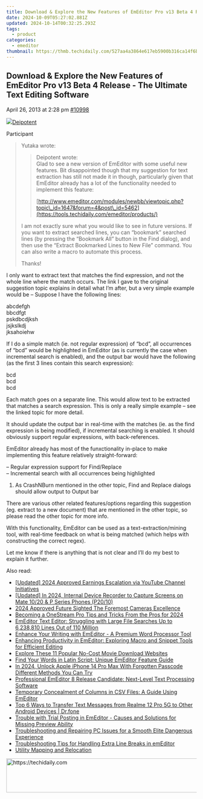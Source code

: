 ```yaml
---
title: Download & Explore the New Features of EmEditor Pro v13 Beta 4 Release - The Ultimate Text Editing Software
date: 2024-10-09T05:27:02.881Z
updated: 2024-10-14T00:32:25.293Z
tags:
  - product
categories:
  - emeditor
thumbnail: https://thmb.techidaily.com/527aa4a3864e617eb5900b316ca14f6baa8ae1f4cbbc3b923f7a9d59fce31293.jpg
---
```


## Download & Explore the New Features of EmEditor Pro v13 Beta 4 Release - The Ultimate Text Editing Software

April 26, 2013 at 2:28 pm [#10998](https://tools.techidaily.com/emeditor/products/) 

[![](https://secure.gravatar.com/avatar/c962eeb8483fd8ad7d82a003f8405439?s=80&d=identicon&r=g)Deipotent](https://www.emeditor.com/forums/users/deipotent/ "View Deipotent's profile")

Participant

> Yutaka wrote:
> 
>> Deipotent wrote:  
>> Glad to see a new version of EmEditor with some useful new features. Bit disappointed though that my suggestion for text extraction has still not made it in though, particularly given that EmEditor already has a lot of the functionality needed to implement this feature:
>> 
>> [http://www.emeditor.com/modules/newbb/viewtopic.php?topic\_id=1647&forum=4&post\_id=5462](https://tools.techidaily.com/emeditor/products/)
> 
> I am not exactly sure what you would like to see in future versions. If you want to extract searched lines, you can “bookmark” searched lines (by pressing the “Bookmark All” button in the Find dialog), and then use the “Extract Bookmarked Lines to New File” command. You can also write a macro to automate this process.
> 
> Thanks!

 I only want to extract text that matches the find expression, and not the whole line where the match occurs. The link I gave to the original suggestion topic explains in detail what I’m after, but a very simple example would be – Suppose I have the following lines:

 abcdefgh  
 bbcdfgt  
 pskdbcdjksh  
 jsjkslkdj  
 jksahoiehw

 If I do a simple match (ie. not regular expression) of “bcd”, all occurrences of “bcd” would be highlighted in EmEditor (as is currently the case when incremental search is enabled), and the output bar would have the following (as the first 3 lines contain this search expression):

 bcd  
 bcd  
 bcd

 Each match goes on a separate line. This would allow text to be extracted that matches a search expression. This is only a really simple example – see the linked topic for more detail.

 It should update the output bar in real-time with the matches (ie. as the find expression is being modified), if incremental searching is enabled. It should obviously support regular expressions, with back-references.

 EmEditor already has most of the funxctionality in-place to make implementing this feature relatively straight-forward:

 – Regular expression support for Find/Replace  
 – Incremental search with all occurrences being highlighted

 1) As CrashNBurn mentioned in the other topic, Find and Replace dialogs should allow output to Output bar

 There are various other related features/options regarding this suggestion (eg. extract to a new document) that are mentioned in the other topic, so please read the other topic for more info.

 With this functionality, EmEditor can be used as a text-extraction/mining tool, with real-time feedback on what is being matched (which helps with constructing the correct regex).

 Let me know if there is anything that is not clear and I’ll do my best to explain it further.

<ins class="adsbygoogle"
     style="display:block"
     data-ad-format="autorelaxed"
     data-ad-client="ca-pub-7571918770474297"
     data-ad-slot="1223367746"></ins>

<ins class="adsbygoogle"
     style="display:block"
     data-ad-client="ca-pub-7571918770474297"
     data-ad-slot="8358498916"
     data-ad-format="auto"
     data-full-width-responsive="true"></ins>

<span class="atpl-alsoreadstyle">Also read:</span>
<div><ul>
<li><a href="https://facebook-record-videos.techidaily.com/updated-2024-approved-earnings-escalation-via-youtube-channel-initiatives/"><u>[Updated] 2024 Approved Earnings Escalation via YouTube Channel Initiatives</u></a></li>
<li><a href="https://screen-mirroring-recording.techidaily.com/updated-in-2024-internal-device-recorder-to-capture-screens-on-mate-1020-and-p-series-phones-p2010/"><u>[Updated] In 2024, Internal Device Recorder to Capture Screens on Mate 10/20 & P Series Phones (P20/10)</u></a></li>
<li><a href="https://fox-blue.techidaily.com/2024-approved-future-sighted-the-foremost-cameras-excellence/"><u>2024 Approved Future Sighted The Foremost Cameras Excellence</u></a></li>
<li><a href="https://fox-http.techidaily.com/becoming-a-onestream-pro-tips-and-tricks-from-the-pros-for-2024/"><u>Becoming a OneStream Pro Tips and Tricks From the Pros for 2024</u></a></li>
<li><a href="https://win-docs.techidaily.com/emeditor-text-editor-struggling-with-large-file-searches-up-to-6238810-lines-out-of-110-million/"><u>EmEditor Text Editor: Struggling with Large File Searches Up to 6,238,810 Lines Out of 110 Million</u></a></li>
<li><a href="https://win-docs.techidaily.com/enhance-your-writing-with-emeditor-a-premium-word-processor-tool/"><u>Enhance Your Writing with EmEditor - A Premium Word Processor Tool</u></a></li>
<li><a href="https://win-docs.techidaily.com/enhancing-productivity-in-emeditor-exploring-macro-and-snippet-tools-for-efficient-editing/"><u>Enhancing Productivity in EmEditor: Exploring Macro and Snippet Tools for Efficient Editing</u></a></li>
<li><a href="https://techtrends.techidaily.com/explore-these-11-popular-no-cost-movie-download-websites/"><u>Explore These 11 Popular No-Cost Movie Download Websites</u></a></li>
<li><a href="https://win-docs.techidaily.com/find-your-words-in-latin-script-unique-emeditor-feature-guide/"><u>Find Your Words in Latin Script: Unique EmEditor Feature Guide</u></a></li>
<li><a href="https://ios-unlock.techidaily.com/in-2024-unlock-apple-iphone-14-pro-max-with-forgotten-passcode-different-methods-you-can-try-by-drfone-ios/"><u>In 2024, Unlock Apple iPhone 14 Pro Max With Forgotten Passcode Different Methods You Can Try</u></a></li>
<li><a href="https://win-docs.techidaily.com/professional-emeditor-8-release-candidate-next-level-text-processing-software/"><u>Professional EmEditor 8 Release Candidate: Next-Level Text Processing Software</u></a></li>
<li><a href="https://win-docs.techidaily.com/temporary-concealment-of-columns-in-csv-files-a-guide-using-emeditor/"><u>Temporary Concealment of Columns in CSV Files: A Guide Using EmEditor</u></a></li>
<li><a href="https://android-transfer.techidaily.com/top-6-ways-to-transfer-text-messages-from-realme-12-pro-5g-to-other-android-devices-drfone-by-drfone-transfer-from-android-transfer-from-android/"><u>Top 6 Ways to Transfer Text Messages from Realme 12 Pro 5G to Other Android Devices | Dr.fone</u></a></li>
<li><a href="https://win-docs.techidaily.com/trouble-with-trial-posting-in-emeditor-causes-and-solutions-for-missing-preview-ability/"><u>Trouble with Trial Posting in EmEditor - Causes and Solutions for Missing Preview Ability</u></a></li>
<li><a href="https://program-issues.techidaily.com/troubleshooting-and-repairing-pc-issues-for-a-smooth-elite-dangerous-experience/"><u>Troubleshooting and Repairing PC Issues for a Smooth Elite Dangerous Experience</u></a></li>
<li><a href="https://win-docs.techidaily.com/troubleshooting-tips-for-handling-extra-line-breaks-in-emeditor/"><u>Troubleshooting Tips for Handling Extra Line Breaks in emEditor</u></a></li>
<li><a href="https://buynow-reviews.techidaily.com/utility-mapping-and-relocation/"><u>Utility Mapping and Relocation</u></a></li>
</ul></div>

<!-- affiliate ads begin -->
<a href="https://aligracehair.sjv.io/c/5597632/2087267/19272" target="_top" id="2087267">
  <img src="//a.impactradius-go.com/display-ad/19272-2087267" border="0" alt="https://techidaily.com" width="728" height="90"/>
</a>
<img height="0" width="0" src="https://aligracehair.sjv.io/i/5597632/2087267/19272" style="position:absolute;visibility:hidden;" border="0" />
<!-- affiliate ads end -->

